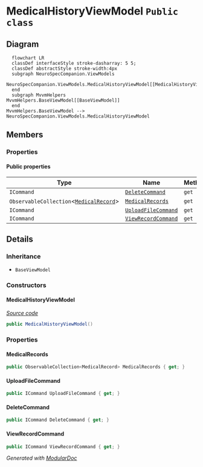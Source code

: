 # MedicalHistoryViewModel `Public class`

## Diagram
```mermaid
  flowchart LR
  classDef interfaceStyle stroke-dasharray: 5 5;
  classDef abstractStyle stroke-width:4px
  subgraph NeuroSpecCompanion.ViewModels
  NeuroSpecCompanion.ViewModels.MedicalHistoryViewModel[[MedicalHistoryViewModel]]
  end
  subgraph MvvmHelpers
MvvmHelpers.BaseViewModel[[BaseViewModel]]
  end
MvvmHelpers.BaseViewModel --> NeuroSpecCompanion.ViewModels.MedicalHistoryViewModel
```

## Members
### Properties
#### Public  properties
| Type | Name | Methods |
| --- | --- | --- |
| `ICommand` | [`DeleteCommand`](#deletecommand) | `get` |
| `ObservableCollection`&lt;[`MedicalRecord`](../../neurospec/shared/models/dto/MedicalRecord.md)&gt; | [`MedicalRecords`](#medicalrecords) | `get` |
| `ICommand` | [`UploadFileCommand`](#uploadfilecommand) | `get` |
| `ICommand` | [`ViewRecordCommand`](#viewrecordcommand) | `get` |

## Details
### Inheritance
 - `BaseViewModel`

### Constructors
#### MedicalHistoryViewModel
[*Source code*](https://github.com///blob//NeuroSpecCompanion/ViewModels/MedicalHistoryViewModel.cs#L24)
```csharp
public MedicalHistoryViewModel()
```

### Properties
#### MedicalRecords
```csharp
public ObservableCollection<MedicalRecord> MedicalRecords { get; }
```

#### UploadFileCommand
```csharp
public ICommand UploadFileCommand { get; }
```

#### DeleteCommand
```csharp
public ICommand DeleteCommand { get; }
```

#### ViewRecordCommand
```csharp
public ICommand ViewRecordCommand { get; }
```

*Generated with* [*ModularDoc*](https://github.com/hailstorm75/ModularDoc)
